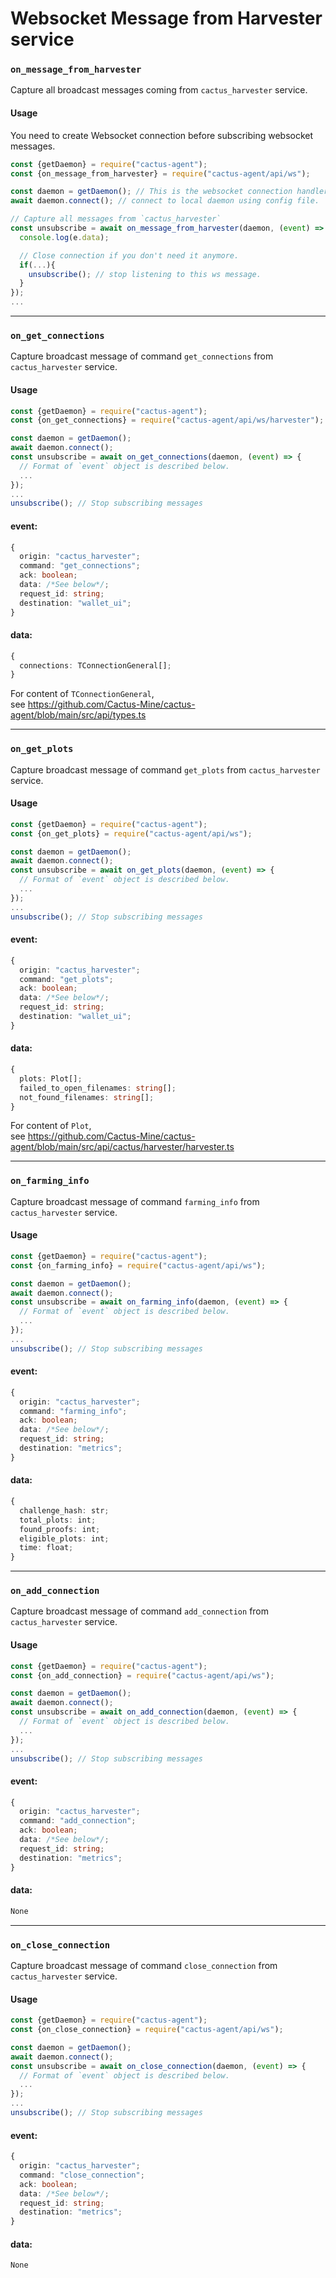 # Websocket Message from Harvester service

### `on_message_from_harvester`
Capture all broadcast messages coming from `cactus_harvester` service.

#### Usage
You need to create Websocket connection before subscribing websocket messages.
```js
const {getDaemon} = require("cactus-agent");
const {on_message_from_harvester} = require("cactus-agent/api/ws");

const daemon = getDaemon(); // This is the websocket connection handler
await daemon.connect(); // connect to local daemon using config file.

// Capture all messages from `cactus_harvester`
const unsubscribe = await on_message_from_harvester(daemon, (event) => {
  console.log(e.data);

  // Close connection if you don't need it anymore.
  if(...){
    unsubscribe(); // stop listening to this ws message.
  }
});
...
```

---

### `on_get_connections`
Capture broadcast message of command `get_connections` from `cactus_harvester` service.

#### Usage
```typescript
const {getDaemon} = require("cactus-agent");
const {on_get_connections} = require("cactus-agent/api/ws/harvester");

const daemon = getDaemon();
await daemon.connect();
const unsubscribe = await on_get_connections(daemon, (event) => {
  // Format of `event` object is described below.
  ...
});
...
unsubscribe(); // Stop subscribing messages
```

#### event:
```typescript
{
  origin: "cactus_harvester";
  command: "get_connections";
  ack: boolean;
  data: /*See below*/;
  request_id: string;
  destination: "wallet_ui";
}
```
#### data:
```typescript
{
  connections: TConnectionGeneral[];
}
```
For content of `TConnectionGeneral`,  
see https://github.com/Cactus-Mine/cactus-agent/blob/main/src/api/types.ts

---

### `on_get_plots`
Capture broadcast message of command `get_plots` from `cactus_harvester` service.

#### Usage
```typescript
const {getDaemon} = require("cactus-agent");
const {on_get_plots} = require("cactus-agent/api/ws");

const daemon = getDaemon();
await daemon.connect();
const unsubscribe = await on_get_plots(daemon, (event) => {
  // Format of `event` object is described below.
  ...
});
...
unsubscribe(); // Stop subscribing messages
```

#### event:
```typescript
{
  origin: "cactus_harvester";
  command: "get_plots";
  ack: boolean;
  data: /*See below*/;
  request_id: string;
  destination: "wallet_ui";
}
```
#### data:
```typescript
{
  plots: Plot[];
  failed_to_open_filenames: string[];
  not_found_filenames: string[];
}
```
For content of `Plot`,  
see https://github.com/Cactus-Mine/cactus-agent/blob/main/src/api/cactus/harvester/harvester.ts

---

### `on_farming_info`
Capture broadcast message of command `farming_info` from `cactus_harvester` service.

#### Usage
```typescript
const {getDaemon} = require("cactus-agent");
const {on_farming_info} = require("cactus-agent/api/ws");

const daemon = getDaemon();
await daemon.connect();
const unsubscribe = await on_farming_info(daemon, (event) => {
  // Format of `event` object is described below.
  ...
});
...
unsubscribe(); // Stop subscribing messages
```
#### event:
```typescript
{
  origin: "cactus_harvester";
  command: "farming_info";
  ack: boolean;
  data: /*See below*/;
  request_id: string;
  destination: "metrics";
}
```
#### data:
```typescript
{
  challenge_hash: str;
  total_plots: int;
  found_proofs: int;
  eligible_plots: int;
  time: float;
}
```

---

### `on_add_connection`
Capture broadcast message of command `add_connection` from `cactus_harvester` service.

#### Usage
```typescript
const {getDaemon} = require("cactus-agent");
const {on_add_connection} = require("cactus-agent/api/ws");

const daemon = getDaemon();
await daemon.connect();
const unsubscribe = await on_add_connection(daemon, (event) => {
  // Format of `event` object is described below.
  ...
});
...
unsubscribe(); // Stop subscribing messages
```
#### event:
```typescript
{
  origin: "cactus_harvester";
  command: "add_connection";
  ack: boolean;
  data: /*See below*/;
  request_id: string;
  destination: "metrics";
}
```
#### data:
```typescript
None
```

---

### `on_close_connection`
Capture broadcast message of command `close_connection` from `cactus_harvester` service.

#### Usage
```typescript
const {getDaemon} = require("cactus-agent");
const {on_close_connection} = require("cactus-agent/api/ws");

const daemon = getDaemon();
await daemon.connect();
const unsubscribe = await on_close_connection(daemon, (event) => {
  // Format of `event` object is described below.
  ...
});
...
unsubscribe(); // Stop subscribing messages
```
#### event:
```typescript
{
  origin: "cactus_harvester";
  command: "close_connection";
  ack: boolean;
  data: /*See below*/;
  request_id: string;
  destination: "metrics";
}
```
#### data:
```typescript
None
```

